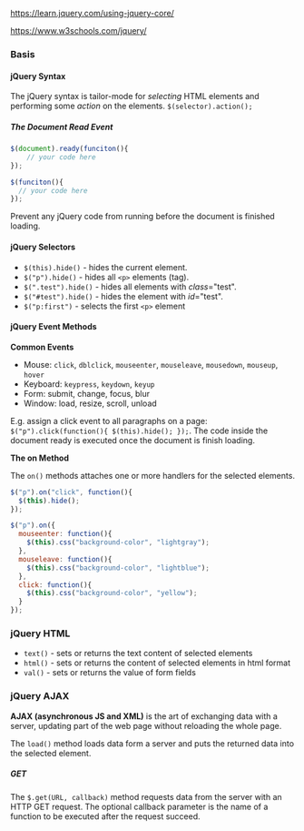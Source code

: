 https://learn.jquery.com/using-jquery-core/


https://www.w3schools.com/jquery/

### Basis

#### jQuery Syntax

The jQuery syntax is tailor-mode for *selecting* HTML elements and performing some *action* on the elements. `$(selector).action();`

##### The Document Read Event

```js
$(document).ready(funciton(){
	// your code here
});

$(funciton(){
  // your code here
});
```

Prevent any jQuery code from running before the document is finished loading.

#### jQuery Selectors

* `$(this).hide()` - hides the current element.
* `$("p").hide()` - hides all `<p>` elements (tag).
* `$(".test").hide()` - hides all elements with *class*="test".
* `$("#test").hide()` - hides the element with *id*="test".
* `$("p:first")` - selects the first `<p>` element

#### jQuery Event Methods

**Common Events**

* Mouse: `click`, `dblclick`, `mouseenter`, `mouseleave`, `mousedown`, `mouseup`, `hover`
* Keyboard: `keypress`, `keydown`, `keyup`
* Form: submit, change, focus, blur
* Window: load, resize, scroll, unload

E.g. assign a click event to all paragraphs on a page: `$("p").click(function(){ $(this).hide(); });`. The code inside the document ready is executed once the document is finish loading.

**The on Method**

The `on()` methods attaches one or more handlers for the selected elements.

```js
$("p").on("click", function(){  
  $(this).hide();  
});

$("p").on({  
  mouseenter: function(){  
    $(this).css("background-color", "lightgray");  
  },  
  mouseleave: function(){  
    $(this).css("background-color", "lightblue");  
  },  
  click: function(){  
    $(this).css("background-color", "yellow");  
  }  
});
```

### jQuery HTML

* `text()` - sets or returns the text content of selected elements
* `html()` - sets or returns the content of selected elements in html format
* `val()` - sets or returns the value of form fields



### jQuery AJAX

**AJAX (asynchronous JS and XML)** is the art of exchanging data with a server, updating part of the web page without reloading the whole page.

The `load()` method loads data form a server and puts the returned data into the selected element.

##### GET

The `$.get(URL, callback)` method requests data from the server with an HTTP GET request. The optional callback parameter is the name of a function to be executed after the request succeed.

